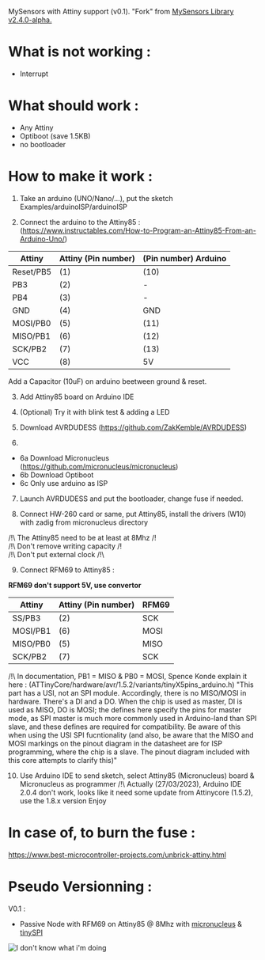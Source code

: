 MySensors with Attiny support (v0.1). "Fork" from [MySensors Library v2.4.0-alpha.](https://www.mysensors.org/)


# What is not working :
- Interrupt

# What should work :
- Any Attiny
- Optiboot (save 1.5KB)
- no bootloader

# How to make it work :

1. Take an arduino (UNO/Nano/...), put the sketch Examples/arduinoISP/arduinoISP

2. Connect the arduino to the Attiny85 : (https://www.instructables.com/How-to-Program-an-Attiny85-From-an-Arduino-Uno/)

| Attiny | Attiny (Pin number) | (Pin number) Arduino |
| --- | --- | --- |
| Reset/PB5 | (1) | (10) |
| PB3 | (2) | - |
| PB4 | (3) | - |  
| GND | (4) | GND |
| MOSI/PB0 | (5) | (11) |
| MISO/PB1 | (6) | (12) |
| SCK/PB2 | (7) | (13) |
| VCC | (8) | 5V |

Add a Capacitor (10uF) on arduino beetween ground & reset.

3. Add Attiny85 board on Arduino IDE

4. (Optional) Try it with blink test & adding a LED

5. Download AVRDUDESS (https://github.com/ZakKemble/AVRDUDESS)

6.
- 6a Download Micronucleus (https://github.com/micronucleus/micronucleus)
- 6b Download Optiboot
- 6c Only use arduino as ISP

7. Launch AVRDUDESS and put the bootloader, change fuse if needed.

8. Connect HW-260 card or same, put Attiny85, install the drivers (W10) with zadig from micronucleus directory

/!\ The Attiny85 need to be at least at 8Mhz /!\
/!\ Don't remove writing capacity /!\
/!\ Don't put external clock /!\

9. Connect RFM69 to Attiny85 :

**RFM69 don't support 5V, use convertor**

| Attiny | Attiny (Pin number) | RFM69 |
| --- | --- | --- |
| SS/PB3 | (2) | SCK |
| MOSI/PB1 | (6) | MOSI |
| MISO/PB0 | (5) | MISO |
| SCK/PB2 | (7) | SCK |

/!\ In documentation, PB1 = MISO & PB0 = MOSI, Spence Konde explain it here : (ATTinyCore/hardware/avr/1.5.2/variants/tinyX5pins_arduino.h)
"This part has a USI, not an SPI module. Accordingly, there is no MISO/MOSI in hardware. There's a DI and a DO. When the chip is used as master, DI is used as MISO, DO is MOSI; the defines here specify the pins for master mode, as SPI master is much more commonly used in Arduino-land than SPI slave, and these defines are required for compatibility. Be aware of this when using the USI SPI fucntionality (and also, be aware that the MISO and MOSI markings on the pinout diagram in the datasheet are for ISP programming, where the chip is a slave. The pinout diagram included with this core attempts to clarify this)"


10. Use Arduino IDE to send sketch, select Attiny85 (Micronucleus) board & Micronucleus as programmer
/!\ Actually (27/03/2023), Arduino IDE 2.0.4 don't work, looks like it need some update from Attinycore (1.5.2), use the 1.8.x version
Enjoy

# In case of, to burn the fuse :
https://www.best-microcontroller-projects.com/unbrick-attiny.html

# Pseudo Versionning :
V0.1 :
- Passive Node with RFM69 on Attiny85 @ 8Mhz with [micronucleus](https://github.com/micronucleus/micronucleus) & [tinySPI](https://github.com/JChristensen/tinySPI)

![I don't know what i'm doing](http://edutechniques.com/wp-content/uploads/2019/09/e8df23cc-9bfe-4776-ae54-22d67d47f15a-6442-000008859e923c5f.png)
